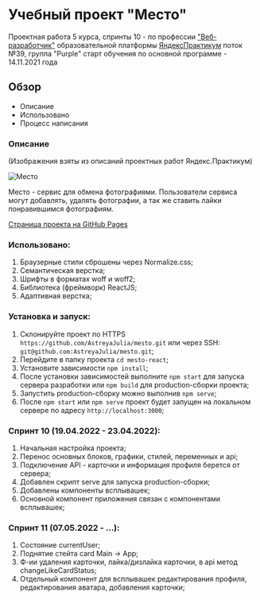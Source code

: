 # Учебный проект "Место"

Проектная работа 5 курса, спринты 10 -  по профессии ["Веб-разработчик"](https://practicum.yandex.ru/profile/web/)
образовательной платформы [ЯндексПрактикум](https://practicum.yandex.ru)
поток №39, группа "Purple"
старт обучения по основной программе - 14.11.2021 года

## Обзор

- Описание
- Использовано
- Процесс написания

### Описание

(Изображения взяты из описаний проектных работ Яндекс.Практикум)

<img src="https://pictures.s3.yandex.net/resources/__2020-02-25__12.19.27_1586081326.png" alt="Место"/>

Место - сервис для обмена фотографиями. Пользователи сервиса могут добавлять, удалять фотографии, а так же ставить лайки
понравившимся фотографиям.

[Страница проекта на GitHub Pages](https://astreyajulia.github.io/mesto-react/)

### Использовано:

1. Браузерные стили сброшены через Normalize.css;
2. Семантическая верстка;
3. Шрифты в форматах woff и woff2;
4. Библиотека (фреймворк) ReactJS;
5. Адаптивная верстка;

### Установка и запуск:

1. Склонируйте проект по HTTPS `https://github.com/AstreyaJulia/mesto.git` или через SSH: `git@github.com:AstreyaJulia/mesto.git`;
2. Перейдите в папку проекта `cd mesto-react`;
3. Установите зависимости `npm install`;
4. После установки зависимостей выполните `npm start` для запуска сервера разработки или `npm build` для production-сборки проекта;
5. Запустить production-сборку можно выполнив `npm serve`;
6. После `npm start` или `npm serve` проект будет запущен на локальном сервере по адресу `http://localhost:3000`;

### Спринт 10 (19.04.2022 - 23.04.2022):
1. Начальная настройка проекта;
2. Перенос основных блоков, графики, стилей, переменных и api;
3. Подключение API - карточки и информация профиля берется от сервера;
4. Добавлен скрипт serve для запуска production-сборки;
5. Добавлены компоненты всплывашек;
6. Основной компонент приложения связан с компонентами всплывашек;

### Спринт 11 (07.05.2022 - ...):
1. Состояние currentUser;
2. Поднятие стейта card Main -> App;
3. Ф-ии удаления карточки, лайка/дизлайка карточки, в api метод changeLikeCardStatus;
4. Отдельный компонент для всплывашек редактирования профиля, редактирования аватара, добавления карточки;
